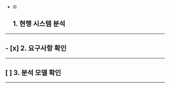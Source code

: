 - [x] ## **1. 현행 시스템 분석**
------------------------------------
## - [x] **2. 요구사항 확인**
------------------------------------
## [ ] **3. 분석 모델 확인**
------------------------------------

